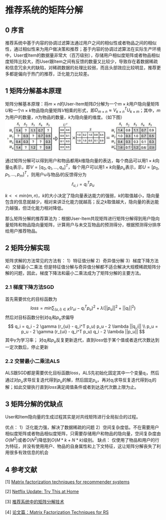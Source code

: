 # 推荐系统的矩阵分解

## 0 序言

推荐系统中基于内容的协调过滤算法通过用户之间的相似性或者物品之间的相似性，通过相似性来为用户做决策和推荐；基于内容的协调过滤算法在实际生产环境中，User或Item的数据量非常大（百万级别），存储用户相似度矩阵或者物品相似度矩阵比较大，而User跟Item之间有反馈的数量又比较少，导致存在着数据稀疏和信息冗余大的缺陷，对稀疏数据的处理比较弱，而且头部效应比较明显，推荐更多都是偏向于热门的推荐，泛化能力比较差。

## 1 矩阵分解基本原理

矩阵分解基本原理：将$m \times n$的User-Item矩阵$D$分解为一个$m \times k$用户隐向量矩阵$U$和一个$n \times k$物品隐向量矩阵$V$相乘的形式，即$D_{m \times n} \approx V_{k \times n}^T U_{k \times m}$；其中，$m$为用户的数量，$n$为物品的数量，$k$为隐向量的维度。（如下图）
![在这里插入图片描述](/img/mf.png)


通过矩阵分解可以得到用户和物品都用$k$维隐向量的表达，每个商品可以用$1 \times k$向量$q_i$表示，即$V = [q_0, q_1, ..., q_n]^T$，每个用户可以用$1 \times k$向量$p_u$表示，即$U = [p_0, p_1, ..., p_m]^T$，则用户$u$与物品$i$的反馈得分为
$$
\hat r_{u,i} = q_i^T p_u
$$

$k << min(m, n)$，$k$的大小决定了隐向量表达能力的强弱，$k$的取值越小，隐向量包含的信息就越少，相对来讲泛化能力就越高；反之$k$取值越大，隐向量的表达能力越强，但泛化能力相对降低。

那么矩阵分解的推荐算法为：根据User-Item共现矩阵进行矩阵分解得到用户隐向量矩阵和物品隐向量矩阵，计算用户与未交互物品的预测得分，根据预测得分排序给用户推荐物品。

## 2 矩阵分解实现

矩阵求解的方法常见的方法有：
1）特征值分解
2）奇异值分解
3）梯度下降方法
4）交替最小二乘法
但是特征值分解与奇异值分解都不适合解决大规模稀疏矩阵分解的问题，因此，梯度下降法和最小二乘法成为了矩阵分解的主要方法。

### 2.1 梯度下降方法SGD

首先需要优化的目标函数为
$$
loss = min \sum_{(u, i) \in K} (r_{ui} - q_i^T p_u)^2 + \lambda (||p_u||^2 + ||q_i||^2)
$$
然后对目标函数分别对$q_i$和$p_u$求偏导
$$
q_i = q_i - 2 \gamma (r_{ui} - q_i^T p_u) p_u - 2 \lambda ||q_i|| \\
p_u = p_u - 2 \gamma (r_{ui} - q_i^T p_u) q_i - 2 \lambda ||p_u|| 
$$
其中$\gamma$为学习率；
对$q_i$和$p_u$反复更新迭代，直到$loss$低于某个值或者迭代次数达到一定次数后，停止更新

### 2.2 交替最小二乘法ALS

ALS跟SGD都是需要优化目标函数$loss$，ALS先初始化固定其中一个变量$q_i$，然后通过对$p_u$求导反复迭代得到$p_u$的解，然后固定$p_u$，再对$q_i$求导反复迭代得到$q_i$的解；如此交替执行直到$loss$满足阈值条件或者到达迭代次数上限为止。


## 3 矩阵分解的优缺点

User和Item隐向量的生成过程其实是对共线矩阵进行全局拟合的过程。

优点：
1）泛化能力强，解决了数据稀疏的问题
2）空间复杂度低。不在需要用户相似度矩阵或者物品相似度矩阵，只需要存储用户和物品的隐向量，空间复杂度由 $O(M^2)$或者$O(N^2)$降低到$O(M*k+N*k)$级别。
缺点：
仅使用了物品和用户的行为特征，并没有使用用户、物品的自身属性和上下文特征，这让矩阵分解丧失了利用很多有效信息的机会

## 4 参考文献

[1] [Matrix factorization techniques for recommender systems](https://datajobs.com/data-science-repo/Recommender-Systems-[Netflix].pdf)

[2] [Netflix Update: Try This at Home](https://sifter.org/~simon/journal/20061211.html)

[3] [推荐系统中的矩阵分解技术](https://zhuanlan.zhihu.com/p/34497989)

[4] [论文篇：Matrix Factorization Techniques for RS](https://zhuanlan.zhihu.com/p/28577447?group_id=881547532893851649)
